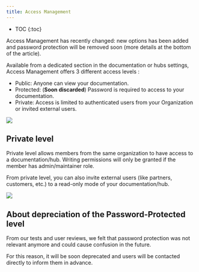 ```yaml
---
title: Access Management
---
```


- TOC
{:toc}

Access Management has recently changed: new options has been added and password protection will be removed soon (more details at the bottom of the article).

Available from a dedicated section in the documentation or hubs settings, Access Management offers 3 different access levels :

- Public: Anyone can view your documentation.
- Protected: (**Soon discarded**) Password is required to access to your documentation.
- Private: Access is limited to authenticated users from your Organization or invited external users.

![](/images/help/documentation-access-choice.png)

## Private level

Private level allows members from the same organization to have access to a documentation/hub. Writing permissions will only be granted if the member has admin/maintainer role.

From private level, you can also invite external users (like partners, customers, etc.) to a read-only mode of your documentation/hub.

![](/images/help/access-management-invite.png)

## About depreciation of the Password-Protected level

From our tests and user reviews, we felt that password protection was not relevant anymore and could cause confusion in the future.

For this reason, it will be soon deprecated and users will be contacted directly to inform them in advance.

